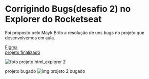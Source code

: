 <h1>Corrigindo Bugs(desafio 2) no Explorer do Rocketseat</h1>

<p>Foi proposto pelo Mayk Brito a resolução de uns bugs no projeto que desenvolvemos em aula.</p>
<a href="https://www.figma.com/file/EMO8NlWVhvB5qifLY6PJJJ/Projeto-02---Explorer-(Copy)?node-id=23%3A1928">Figma</a><br>
<a href="https://desafio-treine-me.netlify.app/">projeto finalizado</a>

![foto projeto html_explorer 2](https://user-images.githubusercontent.com/73588768/185998677-1c0a7ae9-253d-49b4-83c1-be177222bdb6.PNG)

projeto bugado
![img projeto 2 bugado](https://user-images.githubusercontent.com/73588768/185998598-5d770fee-4544-4023-836b-5ff2adecffd2.PNG)

  
 


